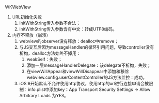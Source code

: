 WKWebView

1. URL初始化失败
   1. initWithString传入参数不合法；
   2. initWithString传入参数含有中文：转成UTF8编码。
2. 内存不释放（崩溃）
   1. webview的observer没有释放：dealloc中remove；
   2. 与JS交互后因为messageHandler的循环引用问题，导致controller没有析构，dealloc方法始终不掉用：
      1. weakSelf：失败；
      2. 添加一层messageHandlerDelegate：该delegate不析构，失败；
      3. 在viewWillAppear和viewWillDisappear中添加和移除webview.config.userContentController的JS方法监控：成功。
   3. iOS 9开始默认不允许使用http协议，使用http的url进行连接申请会被限制：info.plist中添加key：App Transport Security Settings -> Allow Arbitrary Loads 为YES。